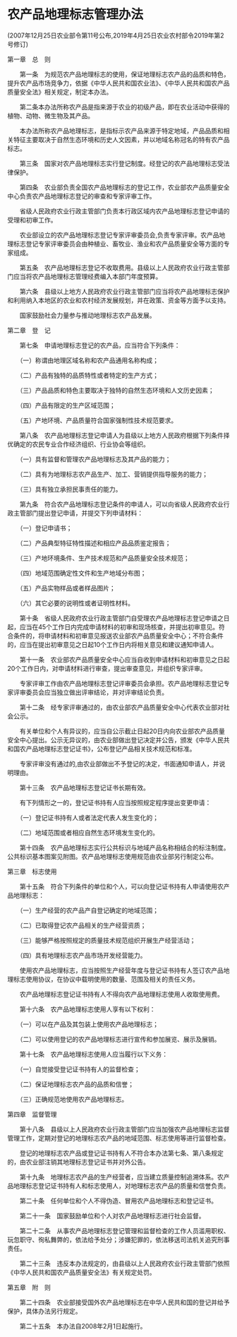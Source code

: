 # 农产品地理标志管理办法

(2007年12月25日农业部令第11号公布,2019年4月25日农业农村部令2019年第2号修订)

第一章　总　则

　　第一条　为规范农产品地理标志的使用，保证地理标志农产品的品质和特色，提升农产品市场竞争力，依据《中华人民共和国农业法》、《中华人民共和国农产品质量安全法》相关规定，制定本办法。

　　第二条本办法所称农产品是指来源于农业的初级产品，即在农业活动中获得的植物、动物、微生物及其产品。

　　本办法所称农产品地理标志，是指标示农产品来源于特定地域，产品品质和相关特征主要取决于自然生态环境和历史人文因素，并以地域名称冠名的特有农产品标志。

　　第三条　国家对农产品地理标志实行登记制度。经登记的农产品地理标志受法律保护。

　　第四条　农业部负责全国农产品地理标志的登记工作，农业部农产品质量安全中心负责农产品地理标志登记的审查和专家评审工作。

　　省级人民政府农业行政主管部门负责本行政区域内农产品地理标志登记申请的受理和初审工作。

　　农业部设立的农产品地理标志登记专家评审委员会,负责专家评审。农产品地理标志登记专家评审委员会由种植业、畜牧业、渔业和农产品质量安全等方面的专家组成。

　　第五条　农产品地理标志登记不收取费用。县级以上人民政府农业行政主管部门应当将农产品地理标志管理经费编入本部门年度预算。

　　第六条　县级以上地方人民政府农业行政主管部门应当将农产品地理标志保护和利用纳入本地区的农业和农村经济发展规划，并在政策、资金等方面予以支持。

　　国家鼓励社会力量参与推动地理标志农产品发展。

第二章　登　记

　　第七条　申请地理标志登记的农产品，应当符合下列条件：

　　（一）称谓由地理区域名称和农产品通用名称构成；

　　（二）产品有独特的品质特性或者特定的生产方式；

　　（三）产品品质和特色主要取决于独特的自然生态环境和人文历史因素；

　　（四）产品有限定的生产区域范围；

　　（五）产地环境、产品质量符合国家强制性技术规范要求。

　　第八条　农产品地理标志登记申请人为县级以上地方人民政府根据下列条件择优确定的农民专业合作经济组织、行业协会等组织。

　　（一）具有监督和管理农产品地理标志及其产品的能力；

　　（二）具有为地理标志农产品生产、加工、营销提供指导服务的能力；

　　（三）具有独立承担民事责任的能力。

　　第九条　符合农产品地理标志登记条件的申请人，可以向省级人民政府农业行政主管部门提出登记申请，并提交下列申请材料：

　　（一）登记申请书；

　　（二）产品典型特征特性描述和相应产品品质鉴定报告；

　　（三）产地环境条件、生产技术规范和产品质量安全技术规范；

　　（四）地域范围确定性文件和生产地域分布图；

　　（五）产品实物样品或者样品图片；

　　（六）其它必要的说明性或者证明性材料。

　　第十条　省级人民政府农业行政主管部门自受理农产品地理标志登记申请之日起，应当在45个工作日内完成申请材料的初审和现场核查，并提出初审意见。符合条件的，将申请材料和初审意见报送农业部农产品质量安全中心；不符合条件的，应当在提出初审意见之日起10个工作日内将相关意见和建议通知申请人。

　　第十一条　农业部农产品质量安全中心应当自收到申请材料和初审意见之日起20个工作日内，对申请材料进行审查，提出审查意见，并组织专家评审。

　　专家评审工作由农产品地理标志登记评审委员会承担。农产品地理标志登记专家评审委员会应当独立做出评审结论，并对评审结论负责。

　　第十二条　经专家评审通过的，由农业部农产品质量安全中心代表农业部对社会公示。

　　有关单位和个人有异议的，应当自公示截止日起20日内向农业部农产品质量安全中心提出。公示无异议的，由农业部做出登记决定并公告，颁发《中华人民共和国农产品地理标志登记证书》，公布登记产品相关技术规范和标准。

　　专家评审没有通过的,由农业部做出不予登记的决定，书面通知申请人，并说明理由。

　　第十三条　农产品地理标志登记证书长期有效。

　　有下列情形之一的，登记证书持有人应当按照规定程序提出变更申请：

　　（一）登记证书持有人或者法定代表人发生变化的；

　　（二）地域范围或者相应自然生态环境发生变化的。

　　第十四条　农产品地理标志实行公共标识与地域产品名称相结合的标注制度。公共标识基本图案见附图。农产品地理标志使用规范由农业部另行制定公布。

第三章　标志使用

　　第十五条　符合下列条件的单位和个人，可以向登记证书持有人申请使用农产品地理标志：

　　（一）生产经营的农产品产自登记确定的地域范围；

　　（二）已取得登记农产品相关的生产经营资质；

　　（三）能够严格按照规定的质量技术规范组织开展生产经营活动；

　　（四）具有地理标志农产品市场开发经营能力。

　　使用农产品地理标志，应当按照生产经营年度与登记证书持有人签订农产品地理标志使用协议，在协议中载明使用的数量、范围及相关的责任义务。

　　农产品地理标志登记证书持有人不得向农产品地理标志使用人收取使用费。

　　第十六条　农产品地理标志使用人享有以下权利：

　　（一）可以在产品及其包装上使用农产品地理标志；

　　（二）可以使用登记的农产品地理标志进行宣传和参加展览、展示及展销。

　　第十七条　农产品地理标志使用人应当履行以下义务：

　　（一）自觉接受登记证书持有人的监督检查；

　　（二）保证地理标志农产品的品质和信誉；

　　（三）正确规范地使用农产品地理标志。

第四章　监督管理

　　第十八条　县级以上人民政府农业行政主管部门应当加强农产品地理标志监督管理工作，定期对登记的地理标志农产品的地域范围、标志使用等进行监督检查。

　　登记的地理标志农产品或登记证书持有人不符合本办法第七条、第八条规定的，由农业部注销其地理标志登记证书并对外公告。

　　第十九条　地理标志农产品的生产经营者，应当建立质量控制追溯体系。农产品地理标志登记证书持有人和标志使用人，对地理标志农产品的质量和信誉负责。

　　第二十条　任何单位和个人不得伪造、冒用农产品地理标志和登记证书。

　　第二十一条　国家鼓励单位和个人对农产品地理标志进行社会监督。

　　第二十二条　从事农产品地理标志登记管理和监督检查的工作人员滥用职权、玩忽职守、徇私舞弊的，依法给予处分；涉嫌犯罪的，依法移送司法机关追究刑事责任。

　　第二十三条　违反本办法规定的，由县级以上人民政府农业行政主管部门依照《中华人民共和国农产品质量安全法》有关规定处罚。

第五章　附　则

　　第二十四条　农业部接受国外农产品地理标志在中华人民共和国的登记并给予保护，具体办法另行规定。

　　第二十五条　本办法自2008年2月1日起施行。